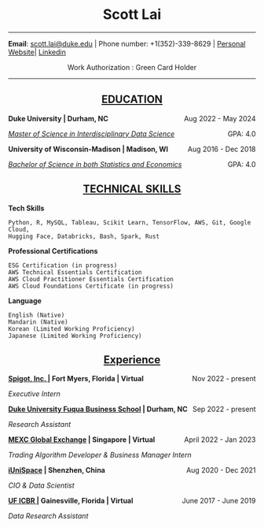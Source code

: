 
<h1 style="text-align: center;">Scott Lai</h1>

------------------------    ------------------------------------
**Email**: [scott.lai@duke.edu](mailto:scott.lai@duke.edu) | Phone number: +1(352)-339-8629 | 
[Personal Website](https://www.scottlai.com)| [Linkedin](https://www.linkedin.com/in/scottlaiq/)

<p style="text-align: center;"> Work Authorization : Green Card Holder</p>

------------------------    ------------------------------------
<a href="./education.md"><h2 style="text-align: center;">EDUCATION</h2></a>


<p style="text-align:left;"> <b>Duke University | Durham, NC</b>
    <span style="float:right;">
        Aug 2022 - May 2024
    </span>
</p>
<p style="text-align:left;">
    <a href="./masters.md"><i>Master of Science in Interdisciplinary Data Science</i></a>
    <span style="float:right;">
        GPA: 4.0
    </span>
</p>


<p style="text-align:left;"> <b>University of Wisconsin-Madison | Madison, WI</b>
    <span style="float:right;">
        Aug 2016 - Dec 2018
    </span>
</p>

<p style="text-align:left;">
    <a href="./bachelors.md"><i>Bachelor of Science in both Statistics and Economics</i></a>
    <span style="float:right;">
        GPA: 4.0
    </span>
</p>



<a href="./skills.md"><h2 style="text-align: center;">TECHNICAL SKILLS</h2></a>

**Tech Skills**

    Python, R, MySQL, Tableau, Scikit Learn, TensorFlow, AWS, Git, Google Cloud, 
    Hugging Face, Databricks, Bash, Spark, Rust

**Professional Certifications**

    ESG Certification (in progress)
    AWS Technical Essentials Certification
    AWS Cloud Practitioner Essentials Certification
    AWS Cloud Foundations Certificate (in progress) 

**Language**

    English (Native)
    Mandarin (Native)
    Korean (Limited Working Proficiency)
    Japanese (Limited Working Proficiency)

<a href="./work-experience.md"><h2 style="text-align: center;">Experience</h2></a>

<p style="text-align:left;"> <b><a href="https://www.spigot.com/">Spigot, Inc. </a> | Fort Myers, Florida | Virtual</b>
    <span style="float:right;">
        Nov 2022 - present
    </span>
</p>

<p style="text-align:left;">
    <i>Executive Intern</i>
</p>



<p style="text-align:left;"> <b><a href="https://www.fuqua.duke.edu/">Duke University Fuqua Business School</a> | Durham, NC</b>
    <span style="float:right;">
        Sep 2022 - present
    </span>
</p>

<p style="text-align:left;">
    <i>Research Assistant</i>
</p>

<p style="text-align:left;"> <b><a href="https://www.mexc.com/">MEXC Global Exchange</a> | Singapore | Virtual</b>
    <span style="float:right;">
        April 2022 - Jan 2023
    </span>
</p>

<p style="text-align:left;">
    <i>Trading Algorithm Developer & Business Manager Intern</i>
</p>


<p style="text-align:left;"> <b><a href="https://www.iunispace.com/">iUniSpace</a> | Shenzhen, China</b>
    <span style="float:right;">
        Aug 2020 - Dec 2021
    </span>
</p>

<p style="text-align:left;">
    <i>CIO & Data Scientist</i>
</p>

<p style="text-align:left;"> <b><a href="https://biotech.ufl.edu/about-icbr/">UF ICBR </a> | Gainesville, Florida | Virtual</b>
    <span style="float:right;">
     June 2017 - June 2019
    </span>
</p>

<p style="text-align:left;">
    <i>Data Research Assistant</i>
</p>
